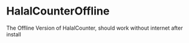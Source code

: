 # HalalCounterOffline
The Offline Version of HalalCounter, should work without internet after install
